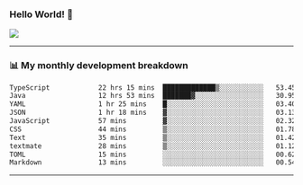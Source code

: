 ### Hello World! 👋

<a>
  <img align="center" src="https://github-readme-stats.vercel.app/api?username=megatunger&count_private=true&include_all_commits=true&bg_color=30,56CCF2,2F80ED&title_color=fff&text_color=fff" />
</a>

------
### 📊 My monthly development breakdown

<!--START_SECTION:waka-->

```txt
TypeScript            22 hrs 15 mins  █████████████▒░░░░░░░░░░░   53.45 %
Java                  12 hrs 53 mins  ███████▓░░░░░░░░░░░░░░░░░   30.95 %
YAML                  1 hr 25 mins    █░░░░░░░░░░░░░░░░░░░░░░░░   03.40 %
JSON                  1 hr 18 mins    ▓░░░░░░░░░░░░░░░░░░░░░░░░   03.13 %
JavaScript            57 mins         ▓░░░░░░░░░░░░░░░░░░░░░░░░   02.32 %
CSS                   44 mins         ▒░░░░░░░░░░░░░░░░░░░░░░░░   01.78 %
Text                  35 mins         ▒░░░░░░░░░░░░░░░░░░░░░░░░   01.42 %
textmate              28 mins         ▒░░░░░░░░░░░░░░░░░░░░░░░░   01.12 %
TOML                  15 mins         ░░░░░░░░░░░░░░░░░░░░░░░░░   00.62 %
Markdown              13 mins         ░░░░░░░░░░░░░░░░░░░░░░░░░   00.54 %
```

<!--END_SECTION:waka-->

------
